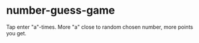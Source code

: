 # number-guess-game
Tap enter "a"-times.   More "a" close to random chosen number, more points you get.
